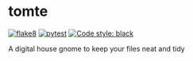 # tomte
[![flake8](https://github.com/ithuna/tomte/actions/workflows/flake8.yml/badge.svg)](https://github.com/ithuna/tomte/actions/workflows/flake8.yml) [![pytest](https://github.com/fosforics/tomte/actions/workflows/pytest.yml/badge.svg)](https://github.com/fosforics/tomte/actions/workflows/pytest.yml) [![Code style: black](https://img.shields.io/badge/code%20style-black-000000.svg)](https://github.com/psf/black)

A digital house gnome to keep your files neat and tidy
